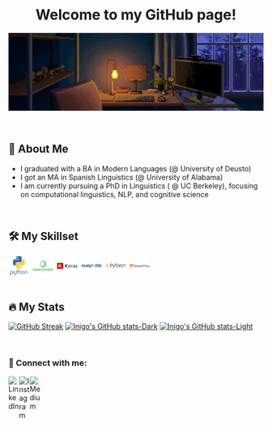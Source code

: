 <h1 align="center"> Welcome to my GitHub page! </h1>
<p align="center"> <img src="https://raw.githubusercontent.com/IParraMartin/IParraMartin/main/resources/new-header.gif" width="1000"/> </p>

</br>

## 🤗 About Me
- I graduated with a BA in Modern Languages (@ University of Deusto)
- I got an MA in Spanish Linguistics (@ University of Alabama)
- I am currently pursuing a PhD in Linguistics ( @ UC Berkeley), focusing on computational linguistics, NLP, and cognitive science

</br>

## 🛠️ My Skillset
<div>
  <img src="https://github.com/devicons/devicon/blob/master/icons/python/python-original-wordmark.svg" title="Python" alt="Python" width="40" height="40"/>&nbsp;
  <img src="https://github.com/devicons/devicon/blob/master/icons/anaconda/anaconda-original-wordmark.svg" title="Anaconda" **alt="Anaconda" width="40" height="40"/>&nbsp;
  <img src="https://github.com/devicons/devicon/blob/master/icons/keras/keras-original-wordmark.svg" title="Keras" **alt="Keras" width="40" height="40"/>&nbsp;
  <img src="https://github.com/devicons/devicon/blob/master/icons/matplotlib/matplotlib-original-wordmark.svg" title="Matplotlib" **alt="Matplotlib" width="40" height="40"/>&nbsp;
  <img src="https://github.com/devicons/devicon/blob/master/icons/pytorch/pytorch-original-wordmark.svg" title="Pytorch" **alt="Pytorch" width="40" height="40"/>&nbsp;
  <img src="https://github.com/devicons/devicon/blob/master/icons/tensorflow/tensorflow-original-wordmark.svg" title="Tensorflow" **alt="Tensorflow" width="40" height="40"/>&nbsp;
</div>

</br>

## 🔥 My Stats
[![GitHub Streak](http://github-readme-streak-stats.herokuapp.com?user=IParraMartin&theme=dark)](https://git.io/streak-stats)
[![Inigo's GitHub stats-Dark](https://github-readme-stats.vercel.app/api?username=IParraMartin&show_icons=true&theme=dark#gh-dark-mode-only)](https://github.com/IParraMartin/github-readme-stats#gh-dark-mode-only)
[![Inigo's GitHub stats-Light](https://github-readme-stats.vercel.app/api?username=IParraMartin&show_icons=true&theme=default#gh-light-mode-only)](https://github.com/IParraMartin/github-readme-stats#gh-light-mode-only)

</br>

### 🤝 Connect with me:
<a href="https://www.linkedin.com/in/i%C3%B1igo-parra-0aa741221/"><img align="left" src="https://raw.githubusercontent.com/yushi1007/yushi1007/main/images/linkedin.svg" alt="LinkedIn" width="21px"/></a>
<a href="https://instagram.com/inigoparra_"><img align="left" src="https://raw.githubusercontent.com/yushi1007/yushi1007/main/images/instagram.svg" alt="Instagram" width="21px"/></a>
<a href="https://IParra.medium.com/"><img align="left" src="https://raw.githubusercontent.com/yushi1007/yushi1007/main/images/medium.svg" alt="Medium" width="21px"/></a>


